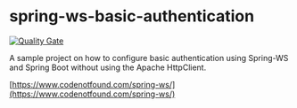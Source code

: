 # spring-ws-basic-authentication

[![Quality Gate](https://sonarcloud.io/api/badges/gate?key=com.codenotfound:spring-ws-basic-authentication)](https://sonarcloud.io/dashboard/index/com.codenotfound:spring-ws-basic-authentication)

A sample project on how to configure basic authentication using Spring-WS and Spring Boot without using the Apache HttpClient.

[https://www.codenotfound.com/spring-ws/](https://www.codenotfound.com/spring-ws/)
